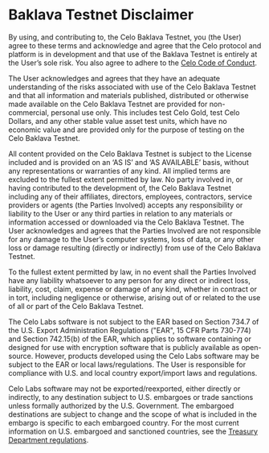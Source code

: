 # Baklava Testnet Disclaimer

By using, and contributing to, the Celo Baklava Testnet, you \(the User\) agree to these terms and acknowledge and agree that the Celo protocol and platform is in development and that use of the Baklava Testnet is entirely at the User’s sole risk. You also agree to adhere to the [Celo Code of Conduct](https://celo.org/code-of-conduct).

The User acknowledges and agrees that they have an adequate understanding of the risks associated with use of the Celo Baklava Testnet and that all information and materials published, distributed or otherwise made available on the Celo Baklava Testnet are provided for non-commercial, personal use only. This includes test Celo Gold, test Celo Dollars, and any other stable value asset test units, which have no economic value and are provided only for the purpose of testing on the Celo Baklava Testnet.

All content provided on the Celo Baklava Testnet is subject to the License included and is provided on an ‘AS IS’ and ‘AS AVAILABLE’ basis, without any representations or warranties of any kind. All implied terms are excluded to the fullest extent permitted by law. No party involved in, or having contributed to the development of, the Celo Baklava Testnet including any of their affiliates, directors, employees, contractors, service providers or agents \(the Parties Involved\) accepts any responsibility or liability to the User or any third parties in relation to any materials or information accessed or downloaded via the Celo Baklava Testnet. The User acknowledges and agrees that the Parties Involved are not responsible for any damage to the User’s computer systems, loss of data, or any other loss or damage resulting \(directly or indirectly\) from use of the Celo Baklava Testnet.

To the fullest extent permitted by law, in no event shall the Parties Involved have any liability whatsoever to any person for any direct or indirect loss, liability, cost, claim, expense or damage of any kind, whether in contract or in tort, including negligence or otherwise, arising out of or related to the use of all or part of the Celo Baklava Testnet.

The Celo Labs software is not subject to the EAR based on Section 734.7 of the U.S. Export Administration Regulations \("EAR", 15 CFR Parts 730-774\) and Section 742.15\(b\) of the EAR, which applies to software containing or designed for use with encryption software that is publicly available as open-source. However, products developed using the Celo Labs software may be subject to the EAR or local laws/regulations. The User is responsible for compliance with U.S. and local country export/import laws and regulations.

Celo Labs software may not be exported/reexported, either directly or indirectly, to any destination subject to U.S. embargoes or trade sanctions unless formally authorized by the U.S. Government. The embargoed destinations are subject to change and the scope of what is included in the embargo is specific to each embargoed country. For the most current information on U.S. embargoed and sanctioned countries, see the [Treasury Department regulations](https://www.treasury.gov/resource-center/sanctions/Programs/Pages/Programs.aspx).
